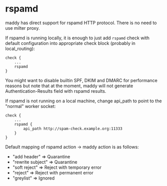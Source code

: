 # rspamd

maddy has direct support for rspamd HTTP protocol. There is no need to use
milter proxy.

If rspamd is running locally, it is enough to just add `rspamd` check
with default configuration into appropriate check block (probably in
local_routing):
```
check {
    ...
    rspamd
}
```

You might want to disable builtin SPF, DKIM and DMARC for performance
reasons but note that at the moment, maddy will not generate
Authentication-Results field with rspamd results.

If rspamd is not running on a local machine, change api_path to point
to the "normal" worker socket:

```
check {
    ...
    rspamd {
        api_path http://spam-check.example.org:11333
    }
}
```

Default mapping of rspamd action -> maddy action is as follows:

- "add header" => Quarantine
- "rewrite subject" => Quarantine
- "soft reject" => Reject with temporary error
- "reject" => Reject with permanent error
- "greylist" => Ignored